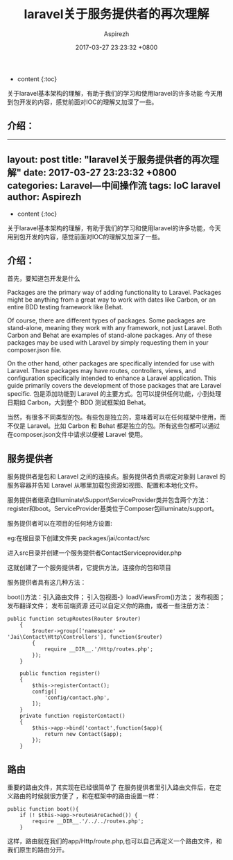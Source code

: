 ﻿---
layout: post
title:  "laravel关于服务提供者的再次理解"
date:   2017-03-27 23:23:32 +0800
categories: Laravel
tags:  IoC  laravel
author: Aspirezh
---

* content
{:toc}

关于laravel基本架构的理解，有助于我们的学习和使用laravel的许多功能
今天用到包开发的内容，感觉前面对IOC的理解又加深了一些。



## 介绍：

---
layout: post
title:  "laravel关于服务提供者的再次理解"
date:   2017-03-27 23:23:32 +0800
categories: Laravel—中间操作流
tags:  IoC laravel
author: Aspirezh
---

* content
{:toc}

关于laravel基本架构的理解，有助于我们的学习和使用laravel的许多功能，今天用到包开发的内容，感觉前面对IOC的理解又加深了一些。



## 介绍：

首先，要知道包开发是什么

Packages are the primary way of adding functionality to Laravel. Packages might be anything from a great way to work with dates like Carbon, or an entire BDD testing framework like Behat.

Of course, there are different types of packages. Some packages are stand-alone, meaning they work with any framework, not just Laravel. Both Carbon and Behat are examples of stand-alone packages. Any of these packages may be used with Laravel by simply requesting them in your  composer.json file.

On the other hand, other packages are specifically intended for use with Laravel. These packages may have routes, controllers, views, and configuration specifically intended to enhance a Laravel application. This guide primarily covers the development of those packages that are Laravel specific.
包是添加功能到 Laravel 的主要方式。包可以提供任何功能，小到处理日期如 Carbon，大到整个 BDD 测试框架如 Behat。

当然，有很多不同类型的包。有些包是独立的，意味着可以在任何框架中使用，而不仅是 Laravel。比如 Carbon 和 Behat 都是独立的包。所有这些包都可以通过在composer.json文件中请求以便被 Laravel 使用。
## 服务提供者
服务提供者是包和 Laravel 之间的连接点。服务提供者负责绑定对象到 Laravel 的服务容器并告知 Laravel 从哪里加载包资源如视图、配置和本地化文件。

服务提供者继承自Illuminate\Support\ServiceProvider类并包含两个方法：register和boot。ServiceProvider基类位于Composer包illuminate/support。

服务提供者可以在项目的任何地方设置:

eg:在根目录下创建文件夹 packages/jai/contact/src

进入src目录并创建一个服务提供者ContactServiceprovider.php

这就创建了一个服务提供者，它提供方法，连接你的包和项目

服务提供者具有这几种方法：

boot()方法：引入路由文件；
                    引入包视图-》loadViewsFrom()方法；
                    发布视图；
                    发布翻译文件；
                    发布前端资源
还可以自定义你的路由，或者一些注册方法：

```
public function setupRoutes(Router $router)
    {
        $router->group(['namespace' => 'Jai\Contact\Http\Controllers'], function($router)
        {
            require __DIR__.'/Http/routes.php';
        });
    }

    public function register()
    {
        $this->registerContact();
        config([
            'config/contact.php',
        ]);
    }
    private function registerContact()
    {
        $this->app->bind('contact',function($app){
            return new Contact($app);
        });
    }
```
## 路由
重要的路由文件，其实现在已经很简单了 
在服务提供者里引入路由文件后，在定义路由的时候就很方便了 ，和在框架中的路由设置一样：

```
public function boot(){
    if (! $this->app->routesAreCached()) {
        require __DIR__.'/../../routes.php';
    }
```
这样，路由就在我们的app/Http/route.php,也可以自己再定义一个路由文件，和我们原生的路由分开。